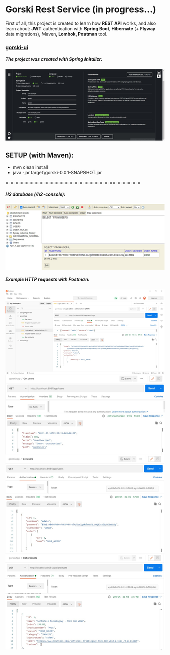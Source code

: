 # Gorski Rest Service (in progress...)

First of all, this project is created to learn how **REST API** works, and also learn about: **JWT** authentication with **Spring Boot, Hibernate** (+ **Flyway** data migrations), Maven, **Lombok, Postman** tool.

### [gorski-ui](https://github.com/domib22/gorski-ui)

##### The project was created with Spring Initalizr:
![spring_initializer](./images/spring_ini.jpg)

## SETUP (with Maven):
* mvn clean install
* java -jar target\gorski-0.0.1-SNAPSHOT.jar

=-=-=-=-=-=-=-=-=-=-=-=-=-=-=-=-=-=-=-=-=-==-=-=-=-=-=

##### H2 database (/h2-console):
![spring_initializer](./images/h2.png)

##### Example HTTP requests with Postman:
![spring_initializer](./images/login_admin.png)
![spring_initializer](./images/unauthorized_get_users.png)
![spring_initializer](./images/get_users.png)
![spring_initializer](./images/get_products.png)
